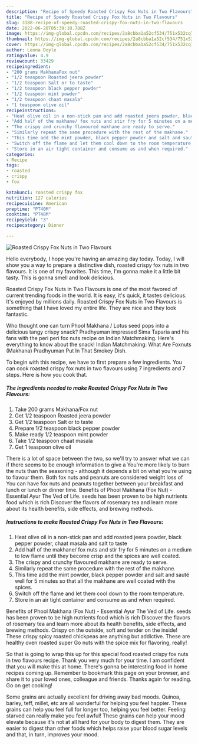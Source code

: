 ```yaml
---
description: "Recipe of Speedy Roasted Crispy Fox Nuts in Two Flavours"
title: "Recipe of Speedy Roasted Crispy Fox Nuts in Two Flavours"
slug: 3188-recipe-of-speedy-roasted-crispy-fox-nuts-in-two-flavours
date: 2022-06-20T05:39:10.788Z
image: https://img-global.cpcdn.com/recipes/2a8cbba1a52cf534/751x532cq70/roasted-crispy-fox-nuts-in-two-flavours-recipe-main-photo.jpg
thumbnail: https://img-global.cpcdn.com/recipes/2a8cbba1a52cf534/751x532cq70/roasted-crispy-fox-nuts-in-two-flavours-recipe-main-photo.jpg
cover: https://img-global.cpcdn.com/recipes/2a8cbba1a52cf534/751x532cq70/roasted-crispy-fox-nuts-in-two-flavours-recipe-main-photo.jpg
author: Leona Doyle
ratingvalue: 4.9
reviewcount: 33429
recipeingredient:
- "200 grams MakhanaFox nut"
- "1/2 teaspoon Roasted jeera powder"
- "1/2 teaspoon Salt or to taste"
- "1/2 teaspoon black pepper powder"
- "1/2 teaspoon mint powder"
- "1/2 teaspoon chaat masala"
- "1 teaspoon olive oil"
recipeinstructions:
- "Heat olive oil in a non-stick pan and add roasted jeera powder, black pepper powder, chaat masala and salt to taste"
- "Add half of the makhane/ fox nuts and stir fry for 5 minutes on a medium to low flame until they become crisp and the spices are well coated."
- "The crispy and crunchy flavoured makhane are ready to serve."
- "Similarly repeat the same procedure with the rest of the makhane."
- "This time add the mint powder, black pepper powder and salt and sauté well for 5 minutes so that all the makhane are well coated with the spices."
- "Switch off the flame and let them cool down to the room temperature."
- "Store in an air tight container and consume as and when required."
categories:
- Recipe
tags:
- roasted
- crispy
- fox

katakunci: roasted crispy fox 
nutrition: 127 calories
recipecuisine: American
preptime: "PT40M"
cooktime: "PT48M"
recipeyield: "3"
recipecategory: Dinner

---
```



![Roasted Crispy Fox Nuts in Two Flavours](https://img-global.cpcdn.com/recipes/2a8cbba1a52cf534/751x532cq70/roasted-crispy-fox-nuts-in-two-flavours-recipe-main-photo.jpg)

Hello everybody, I hope you're having an amazing day today. Today, I will show you a way to prepare a distinctive dish, roasted crispy fox nuts in two flavours. It is one of my favorites. This time, I'm gonna make it a little bit tasty. This is gonna smell and look delicious.

Roasted Crispy Fox Nuts in Two Flavours is one of the most favored of current trending foods in the world. It is easy, it's quick, it tastes delicious. It's enjoyed by millions daily. Roasted Crispy Fox Nuts in Two Flavours is something that I have loved my entire life. They are nice and they look fantastic.

Who thought one can turn Phool Makhana / Lotus seed pops into a delicious tangy crispy snack? Pradhyuman impressed Sima Taparia and his fans with the peri peri fox nuts recipe on Indian Matchmaking. Here&#39;s everything to know about the snack! Indian Matchmaking: What Are Foxnuts (Makhana) Pradhyuman Put In That Smokey Dish.


To begin with this recipe, we have to first prepare a few ingredients. You can cook roasted crispy fox nuts in two flavours using 7 ingredients and 7 steps. Here is how you cook that.

<!--inarticleads1-->

##### The ingredients needed to make Roasted Crispy Fox Nuts in Two Flavours:

1. Take 200 grams Makhana/Fox nut
1. Get 1/2 teaspoon Roasted jeera powder
1. Get 1/2 teaspoon Salt or to taste
1. Prepare 1/2 teaspoon black pepper powder
1. Make ready 1/2 teaspoon mint powder
1. Take 1/2 teaspoon chaat masala
1. Get 1 teaspoon olive oil


There is a lot of space between the two, so we&#39;ll try to answer what we can if there seems to be enough information to give a You&#39;re more likely to burn the nuts than the seasoning - although it depends a bit on what you&#39;re using to flavour them. Both fox nuts and peanuts are considered weight loss of You can have fox nuts and peanuts together between your breakfast and lunch or lunch or dinner time. Benefits of Phool Makhana (Fox Nut) - Essential Ayur The Ved of Life. seeds has been proven to be high nutrients food which is rich Discover the flavors of rosemary tea and learn more about its health benefits, side effects, and brewing methods. 

<!--inarticleads2-->

##### Instructions to make Roasted Crispy Fox Nuts in Two Flavours:

1. Heat olive oil in a non-stick pan and add roasted jeera powder, black pepper powder, chaat masala and salt to taste
1. Add half of the makhane/ fox nuts and stir fry for 5 minutes on a medium to low flame until they become crisp and the spices are well coated.
1. The crispy and crunchy flavoured makhane are ready to serve.
1. Similarly repeat the same procedure with the rest of the makhane.
1. This time add the mint powder, black pepper powder and salt and sauté well for 5 minutes so that all the makhane are well coated with the spices.
1. Switch off the flame and let them cool down to the room temperature.
1. Store in an air tight container and consume as and when required.


Benefits of Phool Makhana (Fox Nut) - Essential Ayur The Ved of Life. seeds has been proven to be high nutrients food which is rich Discover the flavors of rosemary tea and learn more about its health benefits, side effects, and brewing methods. Crispy on the outside, soft and tender on the inside! These crispy spicy roasted chickpeas are anything but addictive. These are healthy oven roasted super Go nuts with the spice mix for flavoring, really! 

So that is going to wrap this up for this special food roasted crispy fox nuts in two flavours recipe. Thank you very much for your time. I am confident that you will make this at home. There's gonna be interesting food in home recipes coming up. Remember to bookmark this page on your browser, and share it to your loved ones, colleague and friends. Thanks again for reading. Go on get cooking!

Some grains are actually excellent for driving away bad moods. Quinoa, barley, teff, millet, etc are all wonderful for helping you feel happier. These grains can help you feel full for longer too, helping you feel better. Feeling starved can really make you feel awful! These grains can help your mood elevate because it's not at all hard for your body to digest them. They are easier to digest than other foods which helps raise your blood sugar levels and that, in turn, improves your mood.
